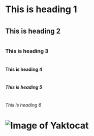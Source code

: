 # <h1>This is heading 1</h1>
# <h2>This is heading 2</h2>
# <h3>This is heading 3</h3>
# <h4>This is heading 4</h4>
# <h5>This is heading 5</h5>
# <h6>This is heading 6</h6>

# ![Image of Yaktocat](https://octodex.github.com/images/yaktocat.png)
